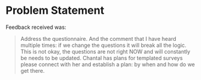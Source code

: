 # Problem Statement
Feedback received was:
> Address the questionnaire. And the comment that I have heard multiple times: if we change the questions it will break all the logic. 
> This is not okay, the questions are not right NOW and will constantly be needs to be updated. 
> Chantal has plans for templated surveys please connect with her and establish a plan: by when and how do we get there.



